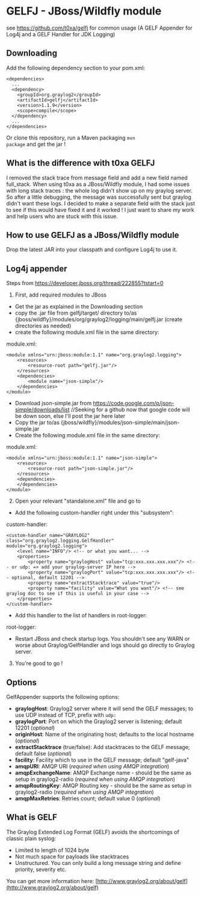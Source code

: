 GELFJ - JBoss/Wildfly module
============================
see https://github.com/t0xa/gelfj for common usage (A GELF Appender for Log4j and a GELF Handler for JDK Logging)

Downloading
-----------

Add the following dependency section to your pom.xml:

    <dependencies>
      ...
      <dependency>
        <groupId>org.graylog2</groupId>
        <artifactId>gelfj</artifactId>
        <version>1.1.9</version>
        <scope>compile</scope>
      </dependency>
      ...
    </dependencies>

Or clone this repository, run a Maven packaging <code>mvn package</code> and get the jar !


What is the difference with t0xa GELFJ
--------------------------------------

I removed the stack trace from message field and add a new field named full_stack.
When using t0xa as a JBoss/Wildfly module, I had some issues with long stack traces : the whole log didn't show up on my graylog server.
So after a little debugging, the message was successfully sent but graylog didn't want these logs. I decided to make a separate field with the stack just to see if this would have fixed it and it worked ! I just want to share my work and help users who are stuck with this issue.


How to use GELFJ as a JBoss/Wildfly module
------------------------------------------

Drop the latest JAR into your classpath and configure Log4j to use it.

Log4j appender
--------------

Steps from https://developer.jboss.org/thread/222855?tstart=0

1. First, add required modules to JBoss

- Get the jar as explained in the Downloading section
- copy the .jar file from gelfj/target/ directory to/as {jboss/wildfly}/modules/org/graylog2/logging/main/gelfj.jar (create directories as needed)
- create the following module.xml file in the same directory:

module.xml:

    <module xmlns="urn:jboss:module:1.1" name="org.graylog2.logging">    
        <resources>    
            <resource-root path="gelfj.jar"/>    
        </resources>    
        <dependencies>    
            <module name="json-simple"/>    
        </dependencies>    
    </module>   

- Download json-simple.jar from https://code.google.com/p/json-simple/downloads/list //Seeking for a github now that google code will be down soon, else I'll post the jar here later
- Copy the jar to/as {jboss/wildfly}/modules/json-simple/main/json-simple.jar
- Create the following module.xml file in the same directory:

module.xml:

    <module xmlns="urn:jboss:module:1.1" name="json-simple">    
        <resources>    
            <resource-root path="json-simple.jar"/>    
        </resources>    
        <dependencies>    
        </dependencies>    
    </module>

2. Open your relevant "standalone.xml" file and go to <subsystem xmlns="urn:jboss:domain:logging:x.x">
- Add the following custom-handler right under this "subsystem":

custom-handler:

    <custom-handler name="GRAYLOG2" class="org.graylog2.logging.GelfHandler" module="org.graylog2.logging">
        <level name="INFO"/> <!-- or what you want... --> 
        <properties>
            <property name="graylogHost" value="tcp:xxx.xxx.xxx.xxx"/> <!-- or udp: => add your graylog-server IP here -->
            <property name="graylogPort" value="tcp:xxx.xxx.xxx.xxx"/> <!-- optional, default 12201 -->
            <property name="extractStacktrace" value="true"/>
            <property name="facility" value="What you want"/> <!-- see graylog doc to see if this is useful in your case --> 
        </properties>
    </custom-handler>

- Add this handler to the list of handlers in root-logger:

root-logger:
    <root-logger>
        <level name="INFO"/>
        <handlers>
            <!-- other handlers here -->
            <handler name="GRAYLOG2"/>
        </handlers>
    </root-logger>

- Restart JBoss and check startup logs. You shouldn't see any WARN or worse about Graylog/GelfHandler and logs should go directly to Graylog server.

3. You're good to go !


Options
-------

GelfAppender supports the following options:

- **graylogHost**: Graylog2 server where it will send the GELF messages; to use UDP instead of TCP, prefix with `udp:`
- **graylogPort**: Port on which the Graylog2 server is listening; default 12201 (*optional*)
- **originHost**: Name of the originating host; defaults to the local hostname (*optional*)
- **extractStacktrace** (true/false): Add stacktraces to the GELF message; default false (*optional*)
- **facility**: Facility which to use in the GELF message; default "gelf-java"
- **amqpURI**: AMQP URI (*required when using AMQP integration*)
- **amqpExchangeName**: AMQP Exchange name - should be the same as setup in graylog2-radio (*required when using AMQP integration*)
- **amqpRoutingKey**: AMQP Routing key - should be the same as setup in graylog2-radio (*required when using AMQP integration*)
- **amqpMaxRetries**: Retries count; default value 0 (*optional*)

What is GELF
------------

The Graylog Extended Log Format (GELF) avoids the shortcomings of classic plain syslog:

- Limited to length of 1024 byte
- Not much space for payloads like stacktraces
- Unstructured. You can only build a long message string and define priority, severity etc.

You can get more information here: [http://www.graylog2.org/about/gelf](http://www.graylog2.org/about/gelf)
